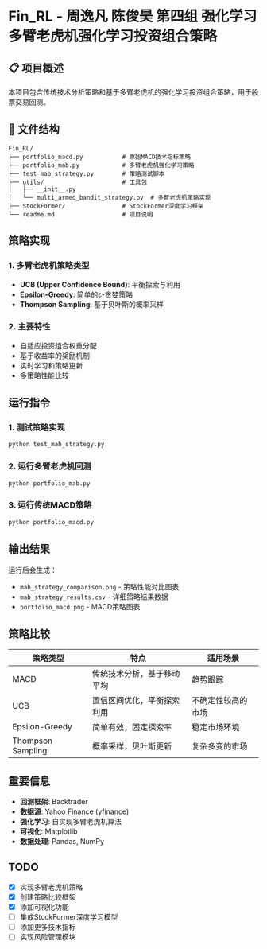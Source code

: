 # Fin_RL - 周逸凡 陈俊昊 第四组 强化学习 多臂老虎机强化学习投资组合策略

## 📋 项目概述

本项目包含传统技术分析策略和基于多臂老虎机的强化学习投资组合策略，用于股票交易回测。

## 📁 文件结构

```
Fin_RL/
├── portfolio_macd.py           # 原始MACD技术指标策略
├── portfolio_mab.py            # 多臂老虎机强化学习策略
├── test_mab_strategy.py        # 策略测试脚本
├── utils/                      # 工具包
│   ├── __init__.py
│   └── multi_armed_bandit_strategy.py  # 多臂老虎机策略实现
├── StockFormer/                # StockFormer深度学习框架
└── readme.md                   # 项目说明
```

## 策略实现

### 1. 多臂老虎机策略类型
- **UCB (Upper Confidence Bound)**: 平衡探索与利用
- **Epsilon-Greedy**: 简单的ε-贪婪策略  
- **Thompson Sampling**: 基于贝叶斯的概率采样

### 2. 主要特性
- 自适应投资组合权重分配
- 基于收益率的奖励机制
- 实时学习和策略更新
- 多策略性能比较

## 运行指令

### 1. 测试策略实现
```bash
python test_mab_strategy.py
```

### 2. 运行多臂老虎机回测
```bash
python portfolio_mab.py
```

### 3. 运行传统MACD策略
```bash
python portfolio_macd.py
```

## 输出结果

运行后会生成：
- `mab_strategy_comparison.png` - 策略性能对比图表
- `mab_strategy_results.csv` - 详细策略结果数据
- `portfolio_macd.png` - MACD策略图表

## 策略比较

| 策略类型 | 特点 | 适用场景 |
|---------|------|---------|
| MACD | 传统技术分析，基于移动平均 | 趋势跟踪 |
| UCB | 置信区间优化，平衡探索利用 | 不确定性较高的市场 |
| Epsilon-Greedy | 简单有效，固定探索率 | 稳定市场环境 |
| Thompson Sampling | 概率采样，贝叶斯更新 | 复杂多变的市场 |

## 重要信息

- **回测框架**: Backtrader
- **数据源**: Yahoo Finance (yfinance)
- **强化学习**: 自实现多臂老虎机算法
- **可视化**: Matplotlib
- **数据处理**: Pandas, NumPy

## TODO

- [x] 实现多臂老虎机策略
- [x] 创建策略比较框架
- [x] 添加可视化功能
- [ ] 集成StockFormer深度学习模型
- [ ] 添加更多技术指标
- [ ] 实现风险管理模块